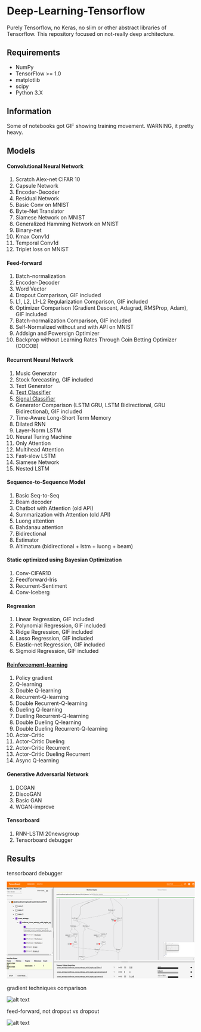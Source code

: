 # Deep-Learning-Tensorflow
Purely Tensorflow, no Keras, no slim or other abstract libraries of Tensorflow. This repository focused on not-really deep architecture.

## Requirements
  * NumPy
  * TensorFlow >= 1.0
  * matplotlib
  * scipy
  * Python 3.X

## Information

Some of notebooks got GIF showing training movement. WARNING, it pretty heavy.

## Models

#### Convolutional Neural Network

1. Scratch Alex-net CIFAR 10
2. Capsule Network
3. Encoder-Decoder
4. Residual Network
5. Basic Conv on MNIST
6. Byte-Net Translator
7. Siamese Network on MNIST
8. Generalized Hamming Network on MNIST
9. Binary-net
10. Kmax Conv1d
11. Temporal Conv1d
12. Triplet loss on MNIST

#### Feed-forward

1. Batch-normalization
2. Encoder-Decoder
3. Word Vector
4. Dropout Comparison, GIF included
5. L1, L2, L1-L2 Regularization Comparison, GIF included
6. Optimizer Comparison (Gradient Descent, Adagrad, RMSProp, Adam), GIF included
7. Batch-normalization Comparison, GIF included
8. Self-Normalized without and with API on MNIST
9. Addsign and Powersign Optimizer
10. Backprop without Learning Rates Through Coin Betting Optimizer (COCOB)

#### Recurrent Neural Network

1. Music Generator
2. Stock forecasting, GIF included
3. Text Generator
4. [Text Classifier](https://github.com/huseinzol05/Emotion-Classification-Comparison)
5. [Signal Classifier](https://github.com/huseinzol05/Sound-Classification-Comparison)
6. Generator Comparison (LSTM GRU, LSTM Bidirectional, GRU Bidirectional), GIF included
7. Time-Aware Long-Short Term Memory
8. Dilated RNN
9. Layer-Norm LSTM
10. Neural Turing Machine
11. Only Attention
12. Multihead Attention
13. Fast-slow LSTM
14. Siamese Network
15. Nested LSTM

#### Sequence-to-Sequence Model

1. Basic Seq-to-Seq
2. Beam decoder
3. Chatbot with Attention (old API)
4. Summarization with Attention (old API)
5. Luong attention
6. Bahdanau attention
7. Bidirectional
8. Estimator
9. Altimatum (bidirectional + lstm + luong + beam)

#### Static optimized using Bayesian Optimization

1. Conv-CIFAR10
2. Feedforward-Iris
3. Recurrent-Sentiment
4. Conv-Iceberg

#### Regression

1. Linear Regression, GIF included
2. Polynomial Regression, GIF included
3. Ridge Regression, GIF included
4. Lasso Regression, GIF included
5. Elastic-net Regression, GIF included
6. Sigmoid Regression, GIF included

#### [Reinforcement-learning](https://github.com/huseinzol05/Reinforcement-Learning-Agents)

1. Policy gradient
2. Q-learning
3. Double Q-learning
4. Recurrent-Q-learning
5. Double Recurrent-Q-learning
6. Dueling Q-learning
7. Dueling Recurrent-Q-learning
8. Double Dueling Q-learning
9. Double Dueling Recurrent-Q-learning
10. Actor-Critic
11. Actor-Critic Dueling
12. Actor-Critic Recurrent
13. Actor-Critic Dueling Recurrent
14. Async Q-learning

#### Generative Adversarial Network

1. DCGAN
2. DiscoGAN
3. Basic GAN
4. WGAN-improve

#### Tensorboard

1. RNN-LSTM 20newsgroup
2. Tensorboard debugger

## Results

tensorboard debugger

![alt text](Tensorboard/debugger/printscreen/1.png)

gradient techniques comparison

![alt text](Feed-Forward/gradient-comparison/animation.gif)

feed-forward, not dropout vs dropout

![alt text](Feed-Forward/dropout-comparison/animation.gif)

